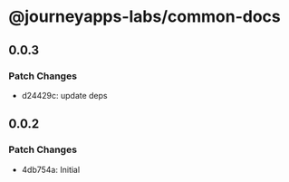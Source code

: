 # @journeyapps-labs/common-docs

## 0.0.3

### Patch Changes

- d24429c: update deps

## 0.0.2

### Patch Changes

- 4db754a: Initial

